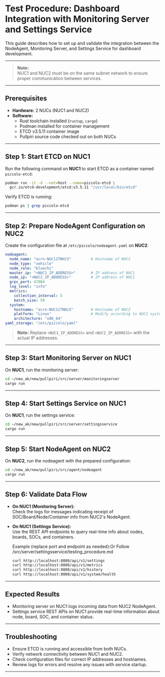 # Test Procedure: Dashboard Integration with Monitoring Server and Settings Service

This guide describes how to set up and validate the integration between the NodeAgent, Monitoring Server, and Settings Service for dashboard development.

---

> **Note:**  
> NUC1 and NUC2 must be on the same subnet network to ensure proper communication between services.

---

## Prerequisites

- **Hardware:** 2 NUCs (NUC1 and NUC2)
- **Software:**  
  - Rust toolchain installed (`rustup`, `cargo`)
  - Podman installed for container management
  - ETCD v3.5.11 container image
  - Pullpiri source code checked out on both NUCs

---

## Step 1: Start ETCD on NUC1

Run the following command on **NUC1** to start ETCD as a container named `piccolo-etcd`:

```bash
podman run -it -d --net=host --name=piccolo-etcd \
  gcr.io/etcd-development/etcd:v3.5.11 "/usr/local/bin/etcd"
```

Verify ETCD is running:

```bash
podman ps | grep piccolo-etcd
```

---

## Step 2: Prepare NodeAgent Configuration on NUC2

Create the configuration file at `/etc/piccolo/nodeagent.yaml` on **NUC2**:

```yaml
nodeagent:
  node_name: "acrn-NUC11TNHi5"         # Hostname of NUC2
  node_type: "vehicle"
  node_role: "bluechi"
  master_ip: "<NUC1_IP_ADDRESS>"       # IP address of NUC1
  node_ip: "<NUC2_IP_ADDRESS>"         # IP address of NUC2
  grpc_port: 47004
  log_level: "info"
  metrics:
    collection_interval: 5
    batch_size: 50
  system:
    hostname: "acrn-NUC11TNHi5"        # Hostname of NUC2
    platform: "Linux"                  # Modify according to NUC2 system
    architecture: "x86_64"
yaml_storage: "/etc/piccolo/yaml"
```

> **Note:** Replace `<NUC1_IP_ADDRESS>` and `<NUC2_IP_ADDRESS>` with the actual IP addresses.

---

## Step 3: Start Monitoring Server on NUC1

On **NUC1**, run the monitoring server:

```bash
cd ~/new_ak/new/pullpiri/src/server/monitoringserver
cargo run
```

---

## Step 4: Start Settings Service on NUC1

On **NUC1**, run the settings service:

```bash
cd ~/new_ak/new/pullpiri/src/server/settingsservice
cargo run
```

---

## Step 5: Start NodeAgent on NUC2

On **NUC2**, run the nodeagent with the prepared configuration:

```bash
cd ~/new_ak/new/pullpiri/src/agent/nodeagent
cargo run
```

---

## Step 6: Validate Data Flow

- **On NUC1 (Monitoring Server):**  
  Check the logs for messages indicating receipt of SOC/Board/Node/Container info from NUC2's NodeAgent.

- **On NUC1 (Settings Service):**  
  Use the REST API endpoints to query real-time info about nodes, boards, SOCs, and containers.

  Example (replace port and endpoint as needed):Or Follow /src/server/settingsservice/testing_procedure.md

  ```bash
  curl http://localhost:8080/api/v1/settings
  curl http://localhost:8080/api/v1/metrics
  curl http://localhost:8080/api/v1/history
  curl http://localhost:8080/api/v1/system/health
  ```

---

## Expected Results

- Monitoring server on NUC1 logs incoming data from NUC2 NodeAgent.
- Settings service REST APIs on NUC1 provide real-time information about node, board, SOC, and container status.

---

## Troubleshooting

- Ensure ETCD is running and accessible from both NUCs.
- Verify network connectivity between NUC1 and NUC2.
- Check configuration files for correct IP addresses and hostnames.
- Review logs for errors and resolve any issues with service startup.

---